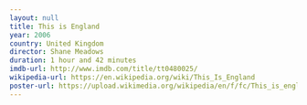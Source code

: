 ```yaml
---
layout: null
title: This is England
year: 2006
country: United Kingdom
director: Shane Meadows
duration: 1 hour and 42 minutes
imdb-url: http://www.imdb.com/title/tt0480025/
wikipedia-url: https://en.wikipedia.org/wiki/This_Is_England
poster-url: https://upload.wikimedia.org/wikipedia/en/f/fc/This_is_england_film_poster.jpg
---
```

